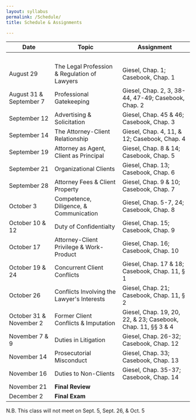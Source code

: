```yaml
---
layout: syllabus
permalink: /Schedule/
title: Schedule & Assignments

---
```


 **Date** | **Topic**  | **Assignment**
--|---|--
 &nbsp; | &nbsp; | &nbsp;
 August 29 | The Legal Profession & Regulation of Lawyers | Giesel, Chap. 1; Casebook, Chap. 1
 August 31 & September 7 | Professional Gatekeeping | Giesel, Chap. 2, 3, 38-44, 47-49; Casebook, Chap. 2
 September 12 | Advertising & Solicitation | Giesel, Chap. 45 & 46; Casebook, Chap. 3
 September 14 | The Attorney-Client Relationship | Giesel, Chap. 4, 11, & 12; Casebook, Chap. 4
 September 19 | Attorney as Agent, Client as Principal |  Giesel, Chap. 8 & 14; Casebook, Chap. 5
 September 21 | Organizational Clients | Giesel, Chap. 13; Casebook, Chap. 6
 September 28 | Attorney Fees & Client Property | Giesel, Chap. 9 & 10; Casebook, Chap. 7
 October 3 | Competence, Diligence, & Communication| Giesel, Chap. 5-7, 24; Casebook, Chap. 8
 October 10 & 12 | Duty of Confidentialty | Giesel, Chap. 15; Casebook, Chap. 9
 October 17 | Attorney-Client Privilege & Work-Product | Giesel, Chap. 16; Casebook, Chap. 10
 October 19 & 24 | Concurrent Client Conflicts | Giesel, Chap. 17 & 18; Casebook, Chap. 11, § 1
 October 26 | Conflicts Involving the Lawyer's Interests | Giesel, Chap. 21; Casebook, Chap. 11, § 2 
 October 31 & November 2| Former Client Conflicts & Imputation | Giesel, Chap. 19, 20, 22, & 23; Casebook, Chap. 11, §§ 3 & 4
 November 7 & 9 | Duties in Litigation | Giesel, Chap. 26-32; Casebook, Chap. 12
 November 14 | Prosecutorial Misconduct | Giesel, Chap. 33; Casebook, Chap. 13
 November 16| Duties to Non-Clients | Giesel, Chap. 35-37; Casebook, Chap. 14 
 November 21  | **Final Review** |  &nbsp;
 December 2 | **Final Exam** | &nbsp;
 
 N.B. This class will not meet on Sept. 5, Sept. 26, & Oct. 5